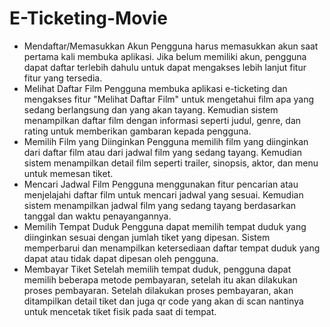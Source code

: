 # E-Ticketing-Movie

- Mendaftar/Memasukkan Akun
	Pengguna harus memasukkan akun saat pertama kali membuka aplikasi. Jika belum memiliki akun, pengguna dapat daftar terlebih dahulu untuk dapat mengakses lebih lanjut fitur fitur yang tersedia.
- Melihat Daftar Film
        Pengguna membuka aplikasi e-ticketing dan mengakses fitur "Melihat Daftar Film" untuk mengetahui film apa yang sedang berlangsung dan yang akan tayang. Kemudian sistem menampilkan daftar film dengan informasi seperti judul, genre, dan rating untuk memberikan gambaran kepada pengguna.
- Memilih Film yang Diinginkan
	Pengguna memilih film yang diinginkan dari daftar film atau dari jadwal film yang sedang tayang. Kemudian sistem menampilkan detail film seperti trailer, sinopsis, aktor, dan menu untuk memesan tiket.
- Mencari Jadwal Film
Pengguna menggunakan fitur pencarian atau menjelajahi daftar film untuk mencari jadwal yang sesuai. Kemudian sistem menampilkan jadwal film yang sedang tayang berdasarkan tanggal dan waktu penayangannya.
- Memilih Tempat Duduk
       Pengguna dapat memilih tempat duduk yang diinginkan sesuai dengan jumlah tiket yang dipesan. Sistem memperbarui dan menampilkan ketersediaan daftar tempat duduk yang dapat atau tidak dapat dipesan oleh pengguna.
- Membayar Tiket
        Setelah memilih tempat duduk, pengguna dapat memilih beberapa metode pembayaran, setelah itu akan dilakukan proses pembayaran. Setelah dilakukan proses pembayaran, akan ditampilkan detail tiket dan juga qr code yang akan di scan nantinya untuk mencetak tiket fisik pada saat di tempat.
